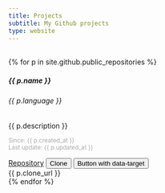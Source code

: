 ```yaml
---
title: Projects
subtitle: My Github projects
type: website
---
```

<br>

<div class="card-columns">
{% for p in site.github.public_repositories %}
	<div class="card mb-3 text-white bg-dark h-100"> <!--  style="max-width: 540px;" -->
		<div class="row no-gutters">
			<div class="card-body">
				<h5 class="card-title">{{ p.name }}</h5>
				<h6 class="card-subtitle mb-2 text-muted">{{ p.language }}</h6>
				<p class="card-text">{{ p.description }}</p>
				<p class="card-text">
					<small class="text-muted" style="color: #aaaaaa;">Since: {{ p.created_at }}</small><br>
					<small class="text-muted" style="color: #aaaaaa;">Last update: {{ p.updated_at }}</small>
				</p>
				<a href="{{ p.html_url }}" class="btn btn-secondary">Repository</a>
				<button class="btn btn-secondary">Clone</button><!-- {{ p.clone_url }} -->
				<button class="btn btn-primary" type="button" data-toggle="collapse" data-target="#collapse{{ p.id }}" aria-expanded="false" aria-controls="collapse{{ p.id }}">
					Button with data-target
				</button>
				<div class="collapse" id="collapse{{ p.id }}">
					<div class="card card-body">
						{{ p.clone_url }}
					</div>
				</div>
			</div>
		</div>
	</div>
{% endfor %}
</div>